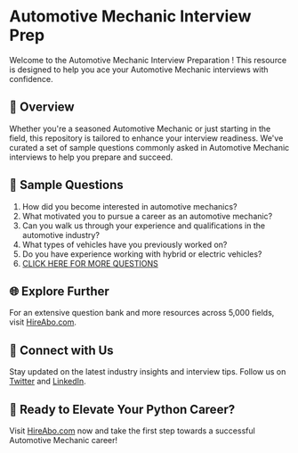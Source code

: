 # Automotive Mechanic Interview Prep

Welcome to the Automotive Mechanic Interview Preparation ! This resource is designed to help you ace your Automotive Mechanic interviews with confidence.

## 🚀 Overview

Whether you're a seasoned Automotive Mechanic or just starting in the field, this repository is tailored to enhance your interview readiness. We've curated a set of sample questions commonly asked in Automotive Mechanic interviews to help you prepare and succeed.

## 📝 Sample Questions

1. How did you become interested in automotive mechanics?
2. What motivated you to pursue a career as an automotive mechanic?
3. Can you walk us through your experience and qualifications in the automotive industry?
4. What types of vehicles have you previously worked on?
5. Do you have experience working with hybrid or electric vehicles?
6. [CLICK HERE FOR MORE QUESTIONS](https://hireabo.com/job/12_4_1/Automotive%20Mechanic)

## 🌐 Explore Further

For an extensive question bank and more resources across 5,000 fields, visit [HireAbo.com](https://www.hireabo.com).

## 📱 Connect with Us

Stay updated on the latest industry insights and interview tips. Follow us on [Twitter](https://twitter.com/hireabo) and [LinkedIn](https://www.linkedin.com/in/hire-abo-3609972a8/).

## 🚀 Ready to Elevate Your Python Career?

Visit [HireAbo.com](https://www.hireabo.com) now and take the first step towards a successful Automotive Mechanic career!